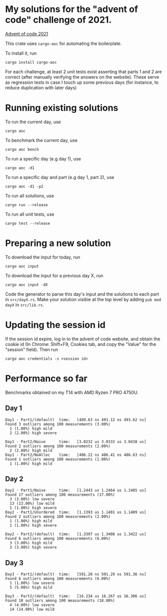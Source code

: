 My solutions for the "advent of code" challenge of 2021.
===

[Advent of code 2021](https://adventofcode.com/2021)

This crate uses `cargo-aoc` for automating the boilerplate.

To install it, run
```
cargo install cargo-aoc
```

For each challenge, at least 2 unit tests exist asserting that parts 1 and 2 are correct (after manually verifying the answers on the website). These serve as regression tests in case I touch up some previous days (for instance, to reduce duplication with later days)

# Running existing solutions

To run the current day, use
```
cargo aoc
```
To benchmark the current day, use
```
cargo aoc bench
```

To run a specific day (e.g day 1), use
```
cargo aoc -d1
```
To run a specific day and part (e.g day 1, part 2), use
```
cargo aoc -d1 -p2
```

To run all solutions, use
```
cargo run --release
```
To run all unit tests, use
```
cargo test --release
```

# Preparing a new solution
To download the input for today, run
```
cargo aoc input
```

To download the input for a previous day X, run
```
cargo aoc input -dX
```

Code the generator to parse this day's input and the solutions to each part in `src/dayX.rs`.
Make your solution visible at the top level by adding `pub mod dayX` in `src/lib.rs`.

# Updating the session id 
If the session id expire, log in to the advent of code website, and obtain the cookie id (In Chrome: Shift+F9, Cookies tab, and copy the "Value" for the "session" field).
Then run
```
cargo aoc credentials -s <session id>
```

# Performance so far

Benchmarks obtained on my T14 with AMD Ryzen 7 PRO 4750U.

## Day 1

```
Day1 - Part1/(default)  time:   [489.63 ns 491.12 ns 493.62 ns]
Found 3 outliers among 100 measurements (3.00%)
  1 (1.00%) high mild
  2 (2.00%) high severe

Day1 - Part2/Naive      time:   [3.0232 us 3.0333 us 3.0438 us]
Found 2 outliers among 100 measurements (2.00%)
  2 (2.00%) high mild
Day1 - Part2/NoAlloc    time:   [486.22 ns 486.41 ns 486.63 ns]
Found 1 outliers among 100 measurements (1.00%)
  1 (1.00%) high mild
```

## Day 2

```
Day2 - Part1/Naive      time:   [1.2443 us 1.2464 us 1.2485 us]
Found 17 outliers among 100 measurements (17.00%)
  3 (3.00%) low severe
  13 (13.00%) low mild
  1 (1.00%) high severe
Day2 - Part1/Unordered  time:   [1.1393 us 1.1401 us 1.1409 us]
Found 2 outliers among 100 measurements (2.00%)
  1 (1.00%) high mild
  1 (1.00%) high severe

Day2 - Part2/(default)  time:   [1.3397 us 1.3408 us 1.3422 us]
Found 6 outliers among 100 measurements (6.00%)
  3 (3.00%) high mild
  3 (3.00%) high severe
```

## Day 3

```
Day3 - Part1/(default)  time:   [591.20 ns 591.29 ns 591.36 ns]
Found 6 outliers among 100 measurements (6.00%)
  1 (1.00%) low severe
  5 (5.00%) high mild

Day3 - Part2/(default)  time:   [16.234 us 16.267 us 16.306 us]
Found 18 outliers among 100 measurements (18.00%)
  4 (4.00%) low severe
  14 (14.00%) low mild
```
